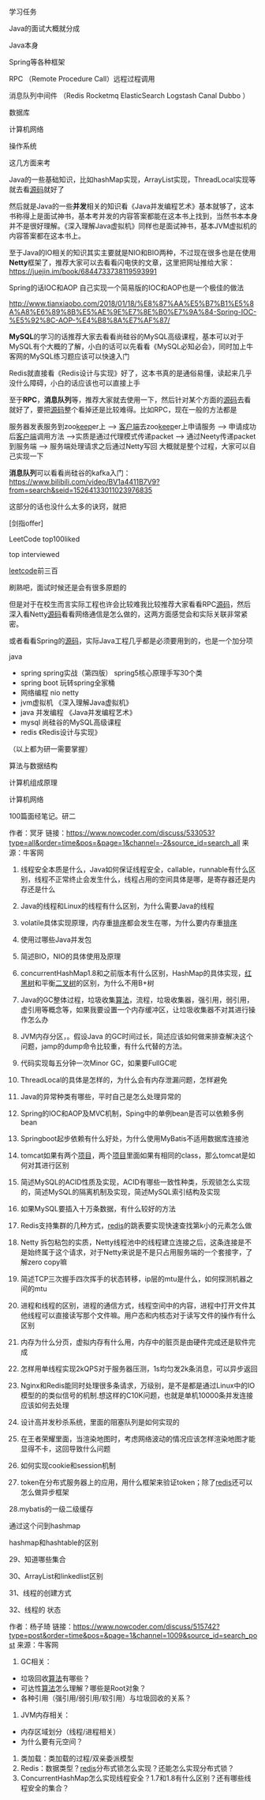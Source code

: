 学习任务

Java的面试大概就分成

Java本身         

Spring等各种框架

RPC （Remote Procedure Call）远程过程调用

消息队列中间件 （Redis Rocketmq ElasticSearch Logstash Canal Dubbo ）

数据库

计算机网络

操作系统

这几方面来考





Java的一些基础知识，比如hashMap实现，ArrayList实现，ThreadLocal实现等就去看[源码](https://www.nowcoder.com/jump/super-jump/word?word=源码)就好了

然后就是Java的一些**并发**相关的知识看《Java并发编程艺术》基本就够了，这本书称得上是面试神书，基本考并发的内容答案都能在这本书上找到，当然书本本身并不是很好理解。《深入理解Java虚拟机》同样也是面试神书，基本JVM虚拟机的内容答案都在这本书上。

至于Java的IO相关的知识其实主要就是NIO和BIO两种，不过现在很多也是在使用**Netty**框架了，推荐大家可以去看看闪电侠的文章，这里把网址推给大家： https://juejin.im/book/6844733738119593991

Spring的话IOC和AOP  自己实现一个简易版的IOC和AOP也是一个极佳的做法 

http://www.tianxiaobo.com/2018/01/18/%E8%87%AA%E5%B7%B1%E5%8A%A8%E6%89%8B%E5%AE%9E%E7%8E%B0%E7%9A%84-Spring-IOC-%E5%92%8C-AOP-%E4%B8%8A%E7%AF%87/



**MySQL**的学习的话推荐大家去看看尚硅谷的MySQL高级课程，基本可以对于MySQL有个大概的了解，小白的话可以先看看《MySQL必知必会》，同时加上牛客网的MySQL练习题应该可以快速入门

Redis就直接看《Redis设计与实现》好了，这本书真的是通俗易懂，读起来几乎没什么障碍，小白的话应该也可以直接上手

至于**RPC**，**消息队列**等，推荐大家就去使用一下，然后针对某个方面的[源码]()去看就好了，要把[源码]()整个看掉还是比较难得。比如RPC，现在一般的方法都是 

 服务器发表服务到zoo[keep]()er上 --> [客户端]()去zoo[keep]()er上申请服务 --> 申请成功后[客户端]()调用方法 -->实质是通过代理模式传递packet --> 通过Neety传递packet到服务端 --> 服务端处理请求之后通过Netty写回 大概就是整个过程，大家可以自己实现一下

**消息队列**可以看看尚硅谷的kafka入门： https://www.bilibili.com/video/BV1a4411B7V9?from=search&seid=15264133011023976835

这部分的话也没什么太多的诀窍，就把

[剑指offer]

LeetCode top100liked

top interviewed 

[leetcode](https://www.nowcoder.com/jump/super-jump/word?word=leetcode)前三百

刷熟吧，面试时候还是会有很多原题的



但是对于在校生而言实际工程也许会比较难我比较推荐大家看看RPC[源码]()，然后深入看Netty[源码]()看看网络通信是怎么做的，这两方面感觉会和实际关联非常紧密。 

 或者看看Spring的[源码]()，实际Java工程几乎都是必须要用到的，也是一个加分项







java

*  spring                   spring实战（第四版） spring5核心原理手写30个类  
*   spring boot         玩转spring全家桶   
*  网络编程               nio netty   
*  jvm虚拟机          《深入理解Java虚拟机》
*  java 并发编程    《Java并发编程艺术》
* mysql                    尚硅谷的MySQL高级课程
* redis                      《Redis设计与实现》

  

 （以上都为研一需要掌握）



算法与数据结构

计算机组成原理

计算机网络



100篇面经笔记。研二







作者：冥牙
链接：https://www.nowcoder.com/discuss/533053?type=all&order=time&pos=&page=1&channel=-2&source_id=search_all
来源：牛客网

1. 线程安全本质是什么，Java如何保证线程安全，callable，runnable有什么区别，线程不正常终止会发生什么，线程占用的空间具体是哪，是寄存器还是内存还是什么 
2.  Java的线程和Linux的线程有什么区别，为什么需要Java的线程    
3.  volatile具体实现原理，内存重[排序]()都会发生在哪，为什么要内存重[排序]() 
4.  使用过哪些Java并发包 
5.  简述BIO，NIO的具体使用及原理 
6.  concurrentHashMap1.8和之前版本有什么区别，HashMap的具体实现，[红黑树]()和平衡[二叉树]()的区别，为什么不用B+树
7.  Java的GC整体过程，垃圾收集[算法]()，流程，垃圾收集器，强引用，弱引用，虚引用等概念等，如果我要设置一个内存缓冲区，让垃圾收集器不对其进行操作怎么办
8.  JVM内存分区，。假设Java 的GC时间过长，简述应该如何做来排查解决这个问题，jamp的dump命令比较重，有什么代替的方法。
9.  代码实现每五分钟一次Minor GC，如果要FullGC呢 
10.  ThreadLocal的具体是怎样的，为什么会有内存泄漏问题，怎样避免 
11.  Java的异常种类有哪些，平时自己是怎么处理异常的 
12.  Spring的IOC和AOP及MVC机制，Sping中的单例bean是否可以依赖多例bean 
13.  Springboot起步依赖有什么好处，为什么使用MyBatis不适用数据库连接池 
14.  tomcat如果有两个[项目]()，两个[项目]()里面如果有相同的class，那么tomcat是如何对其进行区别 
15.  简述MySQL的ACID性质及实现，ACID有哪些一致性种类，乐观锁怎么实现的，简述MySQL的隔离机制及实现，简述MySQL索引结构及实现
     
16.  如果MySQL要插入十万条数据，有什么较好的方法 
17.  Redis支持集群的几种方式，[redis]()的跳表要实现快速查找第k小的元素怎么做 
18.  Netty 拆包粘包的实质，Netty线程池中的线程建立连接之后，这条连接是不是始终属于这个请求，对于Netty来说是不是只占用服务端的一个套接字，了解zero copy嘛
      
19.  简述TCP三次握手四次挥手的状态转移，ip层的mtu是什么，如何探测机器之间的mtu
     
20.  进程和线程的区别，进程的通信方式，线程空间中的内容，进程中打开文件其他线程可以直接读写那个文件嘛。用户态和内核态对于读写文件的操作有什么区别
     
21.  内存为什么分页，虚拟内存有什么用，内存中的脏页是由硬件完成还是软件完成
     
22.  怎样用单线程实现2kQPS对于服务器压测，1s均匀发2k条消息，可以异步返回
     
23.  Nginx和Redis能同时处理很多条请求，万级别，是不是都是通过Linux中的IO模型的的类似信号的机制.想这样的C10K问题，也就是单机10000条并发连接应该如何去处理
     
24.  设计高并发秒杀系统，里面的阻塞队列是如何实现的
     
25.  在王者荣耀里面，当渲染地图时，考虑网络波动的情况应该怎样渲染地图才能显得不卡，这回导致什么问题
     
26.  如何实现cookie和session机制
     
27.  token在分布式服务器上的应用，用什么框架来验证token；除了[redis]()还可以怎么做异步框架
     

  28.mybatis的一级二级缓存 

  通过这个问到hashmap 

   hashmap和hashtable的区别 

29、知道哪些集合 

  30、ArrayList和linkedlist区别 

  31、线程的创建方式 

  32、线程的 状态

作者：杨子琦
链接：https://www.nowcoder.com/discuss/515742?type=post&order=time&pos=&page=1&channel=1009&source_id=search_post
来源：牛客网



1. GC相关： 

- 垃圾回收[算法]()有哪些？ 
- 可达性[算法]()怎么理解？哪些是Root对象？ 
- 各种引用（强引用/弱引用/软引用）与垃圾回收的关系？ 

1. JVM内存相关： 

- 内存区域划分（线程/进程相关） 
- 为什么要有元空间？ 

1. 类加载：类加载的过程/双亲委派模型 
2. Redis：数据类型？[redis]()分布式锁怎么实现？还能怎么实现分布式锁？ 
3. ConcurrentHashMap怎么实现线程安全？1.7和1.8有什么区别？还有哪些线程安全的集合？

